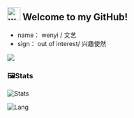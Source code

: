 ## <img alt="wave" src="https://raw.githubusercontent.com/MartinHeinz/MartinHeinz/master/wave.gif" width="30px"> Welcome to my GitHub!

* name： wenyi / 文艺
* sign： out of interest/ 兴趣使然

![](https://komarev.com/ghpvc/?username=wenyi401)

### 🖼️Stats

![Stats](https://github-readme-stats.vercel.app/api?username=wenyi401&show_icons=true&icon_color=47A69E&title_color=47A69E&count_private=true)    

![Lang](https://github-readme-stats.vercel.app/api/top-langs/?username=wenyi401&layout=compact&title_color=47A69E&hide=html,css,c,c%2B%2B)   

